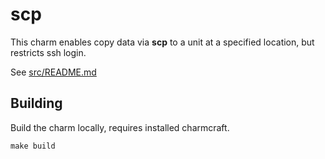 # scp
This charm enables copy data via **scp** to a unit at a specified location, 
but restricts ssh login.

See [src/README.md](src/README.md)

## Building

Build the charm locally, requires installed charmcraft.

    make build
